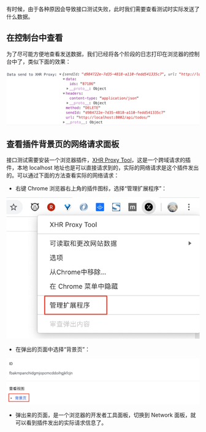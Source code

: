 有时候，由于各种原因会导致接口测试失败，此时我们需要查看测试时实际发送了什么数据。

## 在控制台中查看

为了尽可能方便地查看发送数据，我们已经将各个阶段的日志打印在浏览器的控制台中了，类似下面的效果：

![](./res/interface_test/console_log.jpg)


## 查看插件背景页的网络请求面板

接口测试需要安装一个浏览器插件，[XHR Proxy Tool](https://chrome.google.com/webstore/detail/xhr-proxy-tool/fbakmpanchidgmjopcmcddoihgjkfcjn)，这是一个跨域请求的插件，本地 localhost 地址也是可以直接请求到的，实际的网络请求是这个插件发出的。可以通过下面的方法查看实际的网络请求：

* 右键 Chrome 浏览器右上角的插件图标，选择“管理扩展程序”：

![](./res/interface_test/xhr_proxy_1.jpg)


* 在弹出的页面中选择“背景页”：

![](./res/interface_test/xhr_proxy_2.jpg)

* 弹出来的页面，是一个浏览器的开发者工具面板，切换到 Network 面板，就可以看到插件发出的实际请求信息了。